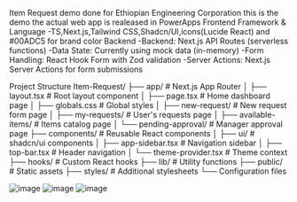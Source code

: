 Item Request demo done for Ethiopian Engineering Corporation this is the demo the actual web app is realeased in PowerApps
Frontend Framework & Language
-TS,Next.js,Tailwind CSS,Shadcn/UI,icons(Lucide React) and #00ADC5 for brand color
Backend 
-Backend: Next.js API Routes (serverless functions)
-Data State: Currently using mock data (in-memory)
-Form Handling: React Hook Form with Zod validation
-Server Actions: Next.js Server Actions for form submissions

Project Structure 
Item-Request/
├── app/                          # Next.js App Router
│   ├── layout.tsx               # Root layout component
│   ├── page.tsx                 # Home dashboard page
│   ├── globals.css              # Global styles
│   ├── new-request/             # New request form page
│   ├── my-requests/             # User's requests page
│   ├── available-items/         # Items catalog page
│   └── pending-approval/        # Manager approval page
├── components/                   # Reusable React components
│   ├── ui/                      # shadcn/ui components
│   ├── app-sidebar.tsx          # Navigation sidebar
│   ├── top-bar.tsx              # Header navigation
│   └── theme-provider.tsx       # Theme context
├── hooks/                       # Custom React hooks
├── lib/                         # Utility functions
├── public/                      # Static assets
├── styles/                      # Additional stylesheets
└── Configuration files

![image](https://github.com/user-attachments/assets/88d66815-9f0c-4b65-8bac-4854af2cc8ea)
![image](https://github.com/user-attachments/assets/a843db91-2d9b-468e-b86e-6c3948f598b6)
![image](https://github.com/user-attachments/assets/880c8416-e6ad-44c0-bace-7fe1e7ffa781)


